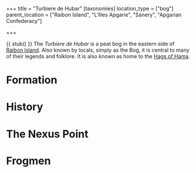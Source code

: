 +++
title = "Turbiere de Hubar"
[taxonomies]
location_type = ["bog"]
parent_location = ["Raibon Island", "L'Illes Apgarie", "Sanery", "Apgarian Confederacy"]

+++

{{ stub() }}
The *Turbiere de Hubar* is a peat bog in the eastern side of [Raibon Island](@/locations/raibon-island.md). Also known by locals, simply as the Bog, it is central to many of their legends and folklore.
It is also known as home to the [Hags of Hama](@/organizations/hags-of-hama.md).

# Formation

# History
# The Nexus Point
# Frogmen
# 